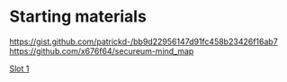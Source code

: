 # Starting materials
https://gist.github.com/patrickd-/bb9d22956147d91fc458b23426f16ab7
https://github.com/x676f64/secureum-mind_map

[Slot 1](./slot-1/README.md)